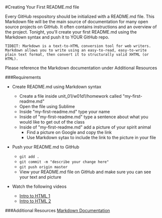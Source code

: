 #Creating Your First README.md file

Every GitHub respository should be initialized with a README.md file.  This Markdown file will be the main source of documentation for many open source projects on GitHub.  It often contains instructions and an overview of the project.  Tonight, you'll create your first README.md using the Markdown syntax and push it to YOUR GitHub repo.  

	TIDBIT: Markdown is a text-to-HTML conversion tool for web writers. Markdown allows you to write using an easy-to-read, easy-to-write plain text format, then convert it to structurally valid XHTML (or HTML).

Please reference the Markdown documentation under Additional Resources

###Requirements

- Create README.md using Markdown syntax
	- Create a file inside unit_01/w01d1/homework called "my-first-readme.md"
	- Open the file using Sublime
	- Inside "my-first-readme.md" type your name
	- Inside of "my-first-readme.md" type a sentence about what you would like to get out of the class 
	- Inside of "my-first-readme.md" add a picture of your spirit animal
		- Find a picture on Google and copy the link
		- Use Markdown sytax to include the link to the picture in your file

- Push your README.md to GitHub
	- ```git add .```
	- ```git commit -m "describe your change here"```
	- ```git push origin master```
	- View your README.md file on GitHub and make sure you can see your text and picture
		
- Watch the following videos
	- [Intro to HTML 1](https://www.youtube.com/watch?v=DxhXFpsN5I4&index=1&list=PLdnONIhPScST0Vy4LrIZiYKpFNoxgyH7J)
	- [Intro to HTML 2](https://www.youtube.com/watch?v=KhbnrDhWDdE&index=2&list=PLdnONIhPScST0Vy4LrIZiYKpFNoxgyH7J)

###Additional Resources
[Markdown Documentation](https://daringfireball.net/projects/markdown/syntax)

